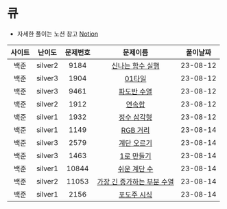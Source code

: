 # 큐

- 자세한 풀이는 노션 참고
[Notion](https://xxjo053.notion.site/xxjo053/de21b1d40087438b9126682f6bc5f8ba)

| 사이트 | 난이도  | 문제번호 | 문제이름 | 풀이날짜 |
|:--:| :-----: | :---: | :---------: | :---: |
| 백준 | silver2 | 9184 | <a href="https://www.acmicpc.net/problem/9184" target="_blank">신나는 함수 실행</a> | 23-08-12 |
| 백준 | silver3 | 1904 | <a href="https://www.acmicpc.net/problem/1904" target="_blank">01타일</a> | 23-08-12 |
| 백준 | silver3 | 9461 | <a href="https://www.acmicpc.net/problem/9461" target="_blank">파도반 수열</a> | 23-08-12 |
| 백준 | silver2 | 1912 | <a href="https://www.acmicpc.net/problem/1912" target="_blank">연속합</a> | 23-08-12 |
| 백준 | silver1 | 1932 | <a href="https://www.acmicpc.net/problem/1932" target="_blank">정수 삼각형</a> | 23-08-12 |
| 백준 | silver1 | 1149 | <a href="https://www.acmicpc.net/problem/1149" target="_blank">RGB 거리</a> | 23-08-14 |
| 백준 | silver3 | 2579 | <a href="https://www.acmicpc.net/problem/2579" target="_blank">계단 오르기</a> | 23-08-14 |
| 백준 | silver3 | 1463 | <a href="https://www.acmicpc.net/problem/1463" target="_blank">1로 만들기</a> | 23-08-14 |
| 백준 | silver1 | 10844 | <a href="https://www.acmicpc.net/problem/10844" target="_blank">쉬운 계단 수</a> | 23-08-14 |
| 백준 | silver2 | 11053 | <a href="https://www.acmicpc.net/problem/11053" target="_blank">가장 긴 증가하는 부분 수열</a> | 23-08-14 |
| 백준 | silver1 | 2156 | <a href="https://www.acmicpc.net/problem/2156" target="_blank">포도주 시식</a> | 23-08-14 |
